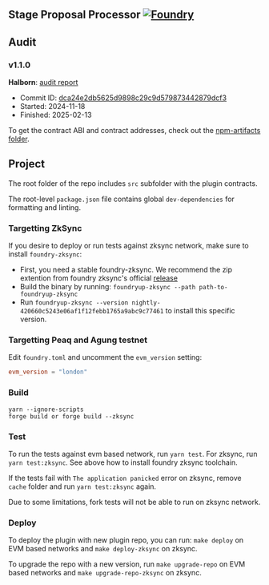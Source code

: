 ## Stage Proposal Processor [![Foundry][foundry-badge]][foundry]

[foundry]: https://getfoundry.sh/
[foundry-badge]: https://img.shields.io/badge/Built%20with-Foundry-FFDB1C.svg

## Audit

### v1.1.0

**Halborn**: [audit report](https://github.com/aragon/osx/tree/main/audits/Halborn_AragonOSx_v1_4_Smart_Contract_Security_Assessment_Report_2025_01_03.pdf)

- Commit ID: [dca24e2db5625d9898c29c9d579873442879dcf3](https://github.com/aragon/staged-proposal-processor-plugin/commit/dca24e2db5625d9898c29c9d579873442879dcf3)
- Started: 2024-11-18
- Finished: 2025-02-13

To get the contract ABI and contract addresses, check out the [npm-artifacts folder](./npm-artifacts/README.md).

## Project

The root folder of the repo includes `src` subfolder with the plugin contracts.

The root-level `package.json` file contains global `dev-dependencies` for formatting and linting.

### Targetting ZkSync

If you desire to deploy or run tests against zksync network, make sure to install `foundry-zksync`:

* First, you need a stable foundry-zksync. We recommend the zip extention from foundry zksync's official [release](https://github.com/matter-labs/foundry-zksync/releases/tag/nightly-420660c5243e06af1f12febb1765a9abc9c77461)
* Build the binary by running: `foundryup-zksync --path path-to-foundryup-zksync`
* Run `foundryup-zksync --version nightly-420660c5243e06af1f12febb1765a9abc9c77461` to install this specific version.

### Targetting Peaq and Agung testnet

Edit `foundry.toml` and uncomment the `evm_version` setting:

```toml
evm_version = "london"
```

### Build

```shell
yarn --ignore-scripts
forge build or forge build --zksync
```

### Test

To run the tests against evm based network, run `yarn test`. For zksync, run `yarn test:zksync`. See above how to install foundry zksync toolchain.

If the tests fail with `The application panicked` error on zksync, remove `cache` folder and run `yarn test:zksync` again.

Due to some limitations, fork tests will not be able to run on zksync network.


### Deploy

To deploy the plugin with new plugin repo, you can run: `make deploy` on EVM based networks and `make deploy-zksync` on zksync.

To upgrade the repo with a new version, run `make upgrade-repo` on EVM based networks and `make upgrade-repo-zksync` on zksync.
